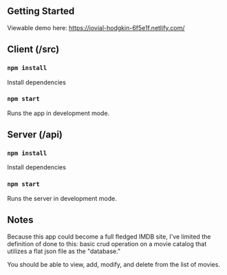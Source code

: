 ## Getting Started

Viewable demo here: https://jovial-hodgkin-6f5e1f.netlify.com/

## Client (/src)

### `npm install` 

Install dependencies <br />

### `npm start`

Runs the app in development mode.<br>

## Server (/api)

### `npm install` 

Install dependencies <br />

### `npm start`

Runs the server in development mode.<br>

## Notes

Because this app could become a full fledged IMDB site, I've limited the definition of done to this: basic crud operation on a movie catalog that utilizes a flat json file as the "database." 

You should be able to view, add, modify, and delete from the list of movies.